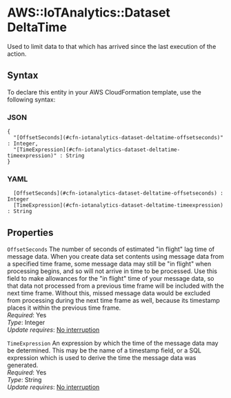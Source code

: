 # AWS::IoTAnalytics::Dataset DeltaTime<a name="aws-properties-iotanalytics-dataset-deltatime"></a>

Used to limit data to that which has arrived since the last execution of the action\.

## Syntax<a name="aws-properties-iotanalytics-dataset-deltatime-syntax"></a>

To declare this entity in your AWS CloudFormation template, use the following syntax:

### JSON<a name="aws-properties-iotanalytics-dataset-deltatime-syntax.json"></a>

```
{
  "[OffsetSeconds](#cfn-iotanalytics-dataset-deltatime-offsetseconds)" : Integer,
  "[TimeExpression](#cfn-iotanalytics-dataset-deltatime-timeexpression)" : String
}
```

### YAML<a name="aws-properties-iotanalytics-dataset-deltatime-syntax.yaml"></a>

```
﻿  [OffsetSeconds](#cfn-iotanalytics-dataset-deltatime-offsetseconds) : Integer
﻿  [TimeExpression](#cfn-iotanalytics-dataset-deltatime-timeexpression) : String
```

## Properties<a name="aws-properties-iotanalytics-dataset-deltatime-properties"></a>

`OffsetSeconds`  <a name="cfn-iotanalytics-dataset-deltatime-offsetseconds"></a>
The number of seconds of estimated "in flight" lag time of message data\. When you create data set contents using message data from a specified time frame, some message data may still be "in flight" when processing begins, and so will not arrive in time to be processed\. Use this field to make allowances for the "in flight" time of your message data, so that data not processed from a previous time frame will be included with the next time frame\. Without this, missed message data would be excluded from processing during the next time frame as well, because its timestamp places it within the previous time frame\.  
*Required*: Yes  
*Type*: Integer  
*Update requires*: [No interruption](https://docs.aws.amazon.com/AWSCloudFormation/latest/UserGuide/using-cfn-updating-stacks-update-behaviors.html#update-no-interrupt)

`TimeExpression`  <a name="cfn-iotanalytics-dataset-deltatime-timeexpression"></a>
An expression by which the time of the message data may be determined\. This may be the name of a timestamp field, or a SQL expression which is used to derive the time the message data was generated\.  
*Required*: Yes  
*Type*: String  
*Update requires*: [No interruption](https://docs.aws.amazon.com/AWSCloudFormation/latest/UserGuide/using-cfn-updating-stacks-update-behaviors.html#update-no-interrupt)